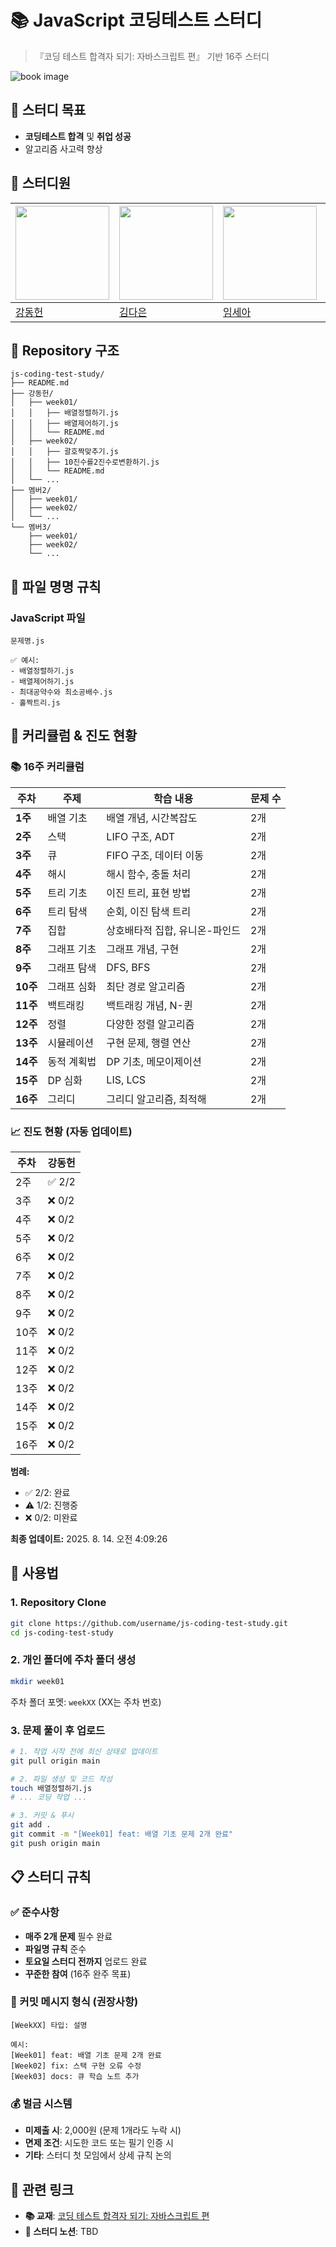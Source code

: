 # 📚 JavaScript 코딩테스트 스터디

> 『코딩 테스트 합격자 되기: 자바스크립트 편』 기반 16주 스터디

![book image](https://contents.kyobobook.co.kr/sih/fit-in/458x0/pdt/9791191905885.jpg)

## 🎯 스터디 목표

- **코딩테스트 합격** 및 **취업 성공**
- 알고리즘 사고력 향상

## 👥 스터디원

| <a href="https://github.com/daniel2231"><img src="https://avatars.githubusercontent.com/u/39212398?v=4" width="150px"/></a> | <a href="https://github.com/dani1552"><img src="https://avatars.githubusercontent.com/u/150661115?v=4" width="150px"/></a> | <a href="https://github.com/seah526"><img src="https://avatars.githubusercontent.com/u/50127687?v=4" width="150px"/></a> | <a href="https://github.com/jjaneyxx"><img src="https://avatars.githubusercontent.com/u/176101105?v=4" width="150px"/></a> | <a href="TODO"><img src="TODO" width="150px"/></a> | <a href="https://github.com/jinseoIT"><img src="https://avatars.githubusercontent.com/u/69947833?v=4" width="150px"/></a> |
| --------------------------------------------------------------------------------------------------------------------------- | -------------------------------------------------------------------------------------------------------------------------- | ------------------------------------------------------------------------------------------------------------------------ | -------------------------------------------------------------------------------------------------------------------------- | -------------------------------------------------- | ------------------------------------------------------------------------------------------------------------------------- |
| [강동헌](https://github.com/daniel2231)                                                                                     | [김다은](https://github.com/dani1552)                                                                                      | [임세아](https://github.com/seah526)                                                                                     | [장해명](https://github.com/jjaneyxx)                                                                                      | [장승훈](TODO)                                     | [양진성](https://github.com/jinseoIT)                                                                                     |

## 📁 Repository 구조

```
js-coding-test-study/
├── README.md
├── 강동헌/
│   ├── week01/
│   │   ├── 배열정렬하기.js
│   │   ├── 배열제어하기.js
│   │   └── README.md
│   ├── week02/
│   │   ├── 괄호짝맞추기.js
│   │   ├── 10진수를2진수로변환하기.js
│   │   └── README.md
│   └── ...
├── 멤버2/
│   ├── week01/
│   ├── week02/
│   └── ...
└── 멤버3/
    ├── week01/
    ├── week02/
    └── ...
```

## 📝 파일 명명 규칙

### **JavaScript 파일**

```
문제명.js

✅ 예시:
- 배열정렬하기.js
- 배열제어하기.js
- 최대공약수와 최소공배수.js
- 홀짝트리.js
```

## 📅 커리큘럼 & 진도 현황

### **📚 16주 커리큘럼**

| 주차     | 주제        | 학습 내용                      | 문제 수 |
| -------- | ----------- | ------------------------------ | ------- |
| **1주**  | 배열 기초   | 배열 개념, 시간복잡도          | 2개     |
| **2주**  | 스택        | LIFO 구조, ADT                 | 2개     |
| **3주**  | 큐          | FIFO 구조, 데이터 이동         | 2개     |
| **4주**  | 해시        | 해시 함수, 충돌 처리           | 2개     |
| **5주**  | 트리 기초   | 이진 트리, 표현 방법           | 2개     |
| **6주**  | 트리 탐색   | 순회, 이진 탐색 트리           | 2개     |
| **7주**  | 집합        | 상호배타적 집합, 유니온-파인드 | 2개     |
| **8주**  | 그래프 기초 | 그래프 개념, 구현              | 2개     |
| **9주**  | 그래프 탐색 | DFS, BFS                       | 2개     |
| **10주** | 그래프 심화 | 최단 경로 알고리즘             | 2개     |
| **11주** | 백트래킹    | 백트래킹 개념, N-퀸            | 2개     |
| **12주** | 정렬        | 다양한 정렬 알고리즘           | 2개     |
| **13주** | 시뮬레이션  | 구현 문제, 행렬 연산           | 2개     |
| **14주** | 동적 계획법 | DP 기초, 메모이제이션          | 2개     |
| **15주** | DP 심화     | LIS, LCS                       | 2개     |
| **16주** | 그리디      | 그리디 알고리즘, 최적해        | 2개     |

### **📈 진도 현황** (자동 업데이트)

<!-- PROGRESS_START -->

| 주차 | 강동헌 |
| ---- | ------ |
| 2주  | ✅ 2/2 |
| 3주  | ❌ 0/2 |
| 4주  | ❌ 0/2 |
| 5주  | ❌ 0/2 |
| 6주  | ❌ 0/2 |
| 7주  | ❌ 0/2 |
| 8주  | ❌ 0/2 |
| 9주  | ❌ 0/2 |
| 10주 | ❌ 0/2 |
| 11주 | ❌ 0/2 |
| 12주 | ❌ 0/2 |
| 13주 | ❌ 0/2 |
| 14주 | ❌ 0/2 |
| 15주 | ❌ 0/2 |
| 16주 | ❌ 0/2 |

**범례:**

- ✅ 2/2: 완료
- ⚠️ 1/2: 진행중
- ❌ 0/2: 미완료

**최종 업데이트:** 2025. 8. 14. 오전 4:09:26

<!-- PROGRESS_END -->

## 🚀 사용법

### **1. Repository Clone**

```bash
git clone https://github.com/username/js-coding-test-study.git
cd js-coding-test-study
```

### **2. 개인 폴더에 주차 폴더 생성**

```bash
mkdir week01
```

주차 폴더 포멧: `weekXX` (XX는 주차 번호)

### **3. 문제 풀이 후 업로드**

```bash
# 1. 작업 시작 전에 최신 상태로 업데이트
git pull origin main

# 2. 파일 생성 및 코드 작성
touch 배열정렬하기.js
# ... 코딩 작업 ...

# 3. 커밋 & 푸시
git add .
git commit -m "[Week01] feat: 배열 기초 문제 2개 완료"
git push origin main
```

## 📋 스터디 규칙

### **✅ 준수사항**

- **매주 2개 문제** 필수 완료
- **파일명 규칙** 준수
- **토요일 스터디 전까지** 업로드 완료
- **꾸준한 참여** (16주 완주 목표)

### **📝 커밋 메시지 형식 (권장사항)**

```
[WeekXX] 타입: 설명

예시:
[Week01] feat: 배열 기초 문제 2개 완료
[Week02] fix: 스택 구현 오류 수정
[Week03] docs: 큐 학습 노트 추가
```

### **💰 벌금 시스템**

- **미제출 시**: 2,000원 (문제 1개라도 누락 시)
- **면제 조건**: 시도한 코드 또는 필기 인증 시
- **기타**: 스터디 첫 모임에서 상세 규칙 논의

## 🔗 관련 링크

- **📚 교재**: [코딩 테스트 합격자 되기: 자바스크립트 편](https://product.kyobobook.co.kr/detail/S000213641007)
- **📝 스터디 노션**: TBD
